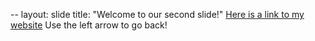 --
layout: slide
title: "Welcome to our second slide!"
[Here is a link to my website](https://annexosteopathy.com)
Use the left arrow to go back!
